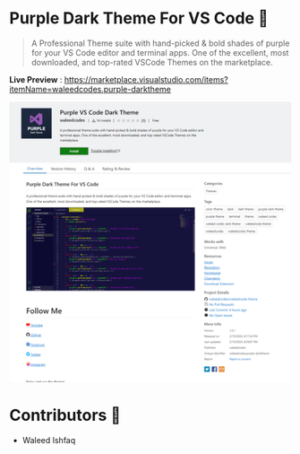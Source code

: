 # Purple Dark Theme For VS Code 🚀

> A Professional Theme suite with hand-picked & bold shades of purple for your VS Code editor and terminal apps. One of the excellent, most downloaded, and top-rated VSCode Themes on the marketplace.

**Live Preview** : https://marketplace.visualstudio.com/items?itemName=waleedcodes.purple-darktheme

<img src="./images/main.png" alt="">


# Contributors 🧔

- Waleed Ishfaq

